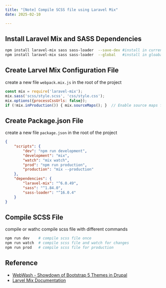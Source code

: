 ```yaml
---
title: "[Note] Compile SCSS file using Laravel Mix"
date: 2025-02-10

---
```



## Install Laravel Mix and SASS Dependencies

```bash
npm install laravel-mix sass sass-loader  --save-dev #install in current directory
npm install laravel-mix sass sass-loader  --global   #install in gloabal directory
```

## Create Larvel Mix Configuration File

create a new file `webpack.mix.js` in the root of the project

```js
const mix = require('laravel-mix');
mix.sass('scss/style.scss', 'css/style.css');
mix.options({processCssUrls: false});
if (!mix.inProduction()) { mix.sourceMaps(); }  // Enable source maps for development
```

## Create Package.json File
create a new file `package.json` in the root of the project

```json
{
    "scripts": {
        "dev": "npm run development",
        "development": "mix",
        "watch": "mix watch",
        "prod": "npm run production",
        "production": "mix --production"
    },
    "dependencies": {
        "laravel-mix": "^6.0.49",
        "sass": "^1.84.0",
        "sass-loader": "^16.0.4"
    }
}
```

## Compile SCSS File
compile or wathc compile scss file with different commands
```bash
npm run dev    # compile scss file once
npm run watch  # compile scss file and watch for changes
npm run prod   # compile scss file for production
```

## Reference
- [WebWash - Showdown of Bootstrap 5 Themes in Drupal](https://youtu.be/nuxOZU0Jw6o?t=3557)
- [Larvel Mix Documentation](https://laravel-mix.com/docs/6.0/installation)